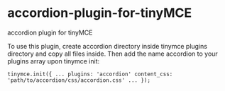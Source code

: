 # accordion-plugin-for-tinyMCE
accordion plugin for tinyMCE

To use this plugin, create accordion directory inside tinymce plugins directory and copy all files inside. Then add the name accordion to your plugins array upon tinymce init:

<code>tinymce.init({
  ...
  plugins: 'accordion'
  content_css: 'path/to/accordion/css/accordion.css'
  ...
});
</code>


